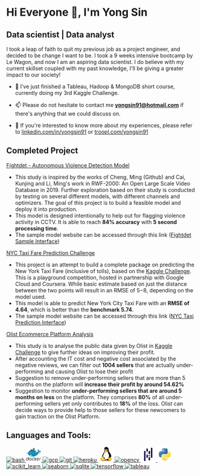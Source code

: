 <h1 align="left">Hi Everyone 👋, I'm Yong Sin</h1>

## Data scientist | Data analyst 
I took a leap of faith to quit my previous job as a project engineer, and decided to be change I want to be. I took a 9 weeks intensive bootcamp by Le Wagon, and now I am an aspiring data scientist. I do believe with my current skillset coupled with my past knowledge, I'll be giving a greater impact to our society! 

- 🔭 I’ve just finished a Tableau, Hadoop & MongoDB short course, currently doing my 3rd Kaggle Challenge.

- 📫 Please do not hesitate to contact me **yongsin91@hotmail.com** if there's anything that we could discuss on.

- 📄 If you're interested to know more about my experiences, please refer to [linkedin.com/in/yongsin91](http://www.linkedin.com/in/yongsin91) or [troopl.com/yongsin91](http://www.troopl.com/yongsin91)

## Completed Project  
[Fightdet - Autonomous Violence Detection Model](../../../../Chewgithub/Fightdet)  
- This study is inspired by the works of Cheng, Ming (Github) and Cai, Kunjing and Li, Ming's work in RWF-2000: An Open Large Scale Video Database in 2019. Further exploration based on their study is conducted by testing on several different models, with different channels and optimizers. The goal of this project is to build a feasible model and deploy it into production.  
- This model is designed intentionally to help out for flagging violence activity in CCTV. It is able to reach **84% accuracy** with **5 second processing time**.  
- The sample model website can be accessed through this link ([Fightdet Sample Interface](https://fightdet-app-gf34ldcmyq-de.a.run.app/))

[NYC Taxi Fare Prediction Challenge](https://github.com/yongsin91/TaxiFareModel)  
- This project is an attempt to build a complete package on predicting the New York Taxi Fare (inclusive of tolls), based on the [Kaggle Challenge](https://www.kaggle.com/competitions/new-york-city-taxi-fare-prediction). This is a playground competition, hosted in partnership with Google Cloud and Coursera. While basic estimate based on just the distance between the two points will result in an RMSE of $5-$8, depending on the model used.  
- This model is able to predict New York City Taxi Fare with an **RMSE of 4.64**, which is better than the **benchmark 5.74**.  
- The sample model website can be accessed through this link ([NYC Taxi Prediction Interface](https://taxifare-yongsin91.herokuapp.com/))

[Olist Ecommerce Platform Analysis](https://github.com/yongsin91/olist)  
- This study is to analyse the public data given by Olist in [Kaggle Challenge](https://www.kaggle.com/datasets/olistbr/brazilian-ecommerce) to give further ideas on improving their profit. 
- After accounting the IT cost and negative cost associated by the negative reviews, we can filter out **1004 sellers** that are actually under-performing and causing Olist to lose their profit
- Suggestion to remove under-performing sellers that are more than 5 months on the platform will **increase their profit by around 54.62%**
- Suggestion to monitor **under-performing sellers that are around 5 months on less** on the platform. They comprises **80%** of all under-performing sellers yet only contributes to **18%** of the loss. Olist can decide ways to provide help to those sellers for these newcomers to gain traction on the Olist Platform.

## Languages and Tools:
<p align="left"> <a href="https://www.gnu.org/software/bash/" target="_blank" rel="noreferrer"> <img src="https://www.vectorlogo.zone/logos/gnu_bash/gnu_bash-icon.svg" alt="bash" width="40" height="40"/> </a> <a href="https://www.docker.com/" target="_blank" rel="noreferrer"> <img src="https://raw.githubusercontent.com/devicons/devicon/master/icons/docker/docker-original-wordmark.svg" alt="docker" width="40" height="40"/> </a> <a href="https://cloud.google.com" target="_blank" rel="noreferrer"> <img src="https://www.vectorlogo.zone/logos/google_cloud/google_cloud-icon.svg" alt="gcp" width="40" height="40"/> </a> <a href="https://git-scm.com/" target="_blank" rel="noreferrer"> <img src="https://www.vectorlogo.zone/logos/git-scm/git-scm-icon.svg" alt="git" width="40" height="40"/> </a> <a href="https://heroku.com" target="_blank" rel="noreferrer"> <img src="https://www.vectorlogo.zone/logos/heroku/heroku-icon.svg" alt="heroku" width="40" height="40"/> </a> <a href="https://www.linux.org/" target="_blank" rel="noreferrer"> <img src="https://raw.githubusercontent.com/devicons/devicon/master/icons/linux/linux-original.svg" alt="linux" width="40" height="40"/> </a> <a href="https://opencv.org/" target="_blank" rel="noreferrer"> <img src="https://www.vectorlogo.zone/logos/opencv/opencv-icon.svg" alt="opencv" width="40" height="40"/> </a> <a href="https://pandas.pydata.org/" target="_blank" rel="noreferrer"> <img src="https://raw.githubusercontent.com/devicons/devicon/2ae2a900d2f041da66e950e4d48052658d850630/icons/pandas/pandas-original.svg" alt="pandas" width="40" height="40"/> </a> <a href="https://www.python.org" target="_blank" rel="noreferrer"> <img src="https://raw.githubusercontent.com/devicons/devicon/master/icons/python/python-original.svg" alt="python" width="40" height="40"/> </a> <a href="https://scikit-learn.org/" target="_blank" rel="noreferrer"> <img src="https://upload.wikimedia.org/wikipedia/commons/0/05/Scikit_learn_logo_small.svg" alt="scikit_learn" width="40" height="40"/> </a> <a href="https://seaborn.pydata.org/" target="_blank" rel="noreferrer"> <img src="https://seaborn.pydata.org/_images/logo-mark-lightbg.svg" alt="seaborn" width="40" height="40"/> </a> <a href="https://www.sqlite.org/" target="_blank" rel="noreferrer"> <img src="https://www.vectorlogo.zone/logos/sqlite/sqlite-icon.svg" alt="sqlite" width="40" height="40"/> </a> <a href="https://www.tensorflow.org" target="_blank" rel="noreferrer"> <img src="https://www.vectorlogo.zone/logos/tensorflow/tensorflow-icon.svg" alt="tensorflow" width="40" height="40"/> </a> <a href="https://www.tableau.com" target="_blank" rel="noreferrer"> <img src="https://logos-world.net/wp-content/uploads/2021/10/Tableau-Symbol.png" alt="tableau" width="40" height="35"/> </a></p>
